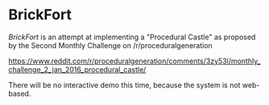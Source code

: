 # BrickFort

*BrickFort* is an attempt at implementing a "Procedural Castle" as proposed by the Second Monthly Challenge on /r/proceduralgeneration

https://www.reddit.com/r/proceduralgeneration/comments/3zy53l/monthly_challenge_2_jan_2016_procedural_castle/

There will be no interactive demo this time, because the system is not web-based.